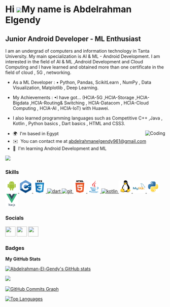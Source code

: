 Hi ![](https://user-images.githubusercontent.com/18350557/176309783-0785949b-9127-417c-8b55-ab5a4333674e.gif)My name is Abdelrahman Elgendy
===========================================================================================================================================

Junior Android Developer - ML Enthusiast
----------------------------------------

I am an undergrad of computers and information technology in Tanta University. My main specialization is AI & ML - Android Development. 
I am interested in the field of AI & ML ,Android Development and Cloud Computing and I have learned and obtained more than one certificate in the field of cloud , 5G , networking. 

- As a ML Developer : • Python, Pandas, ScikitLearn , NumPy , Data Visualization, Matplotlib , Deep Learning.

- My Achievements : •I have got... (HCIA-5G ,HCIA-Storage ,HCIA-Bigdata ,HCIA-Routing& Switching , HCIA-Datacom , HCIA-Cloud Computing , HCIA-AI , HCIA-IoT) with Huawei.

- I also learned programming languages such as Competitive C++ ,Java , Kotlin , Python basics , Dart basics , HTML and CSS3.

<img align="right" alt="Coding"  src="https://media.giphy.com/media/f3iwJFOVOwuy7K6FFw/giphy.gif">

* 🌍  I'm based in Egypt
* ✉️  You can contact me at [abdelrahmanelgendy961@gmail.com](mailto:abdelrahmanelgendy961@gmail.com)
* 🧠  I'm learning Android Development and ML

<a href="https://www.github.com/Abdelrahman-El-Gendy" target="_blank" rel="noreferrer"><img
src="https://img.shields.io/github/followers/Abdelrahman-El-Gendy?logo=github&style=for-the-badge&color=84cc16&labelColor=134e4a" /></a>

### Skills

<p align="left"> <a href="https://developer.android.com" target="_blank" rel="noreferrer"> <img src="https://raw.githubusercontent.com/devicons/devicon/master/icons/android/android-original-wordmark.svg" alt="android" width="40" height="40"/> </a> <a href="https://www.w3schools.com/cpp/" target="_blank" rel="noreferrer"> <img src="https://raw.githubusercontent.com/devicons/devicon/master/icons/cplusplus/cplusplus-original.svg" alt="cplusplus" width="40" height="40"/> </a> <a href="https://www.w3schools.com/css/" target="_blank" rel="noreferrer"> <img src="https://raw.githubusercontent.com/devicons/devicon/master/icons/css3/css3-original-wordmark.svg" alt="css3" width="40" height="40"/> </a> <a href="https://dart.dev" target="_blank" rel="noreferrer"> <img src="https://www.vectorlogo.zone/logos/dartlang/dartlang-icon.svg" alt="dart" width="40" height="40"/> </a> <a href="https://git-scm.com/" target="_blank" rel="noreferrer"> <img src="https://www.vectorlogo.zone/logos/git-scm/git-scm-icon.svg" alt="git" width="40" height="40"/> </a> <a href="https://www.w3.org/html/" target="_blank" rel="noreferrer"> <img src="https://raw.githubusercontent.com/devicons/devicon/master/icons/html5/html5-original-wordmark.svg" alt="html5" width="40" height="40"/> </a> <a href="https://www.java.com" target="_blank" rel="noreferrer"> <img src="https://raw.githubusercontent.com/devicons/devicon/master/icons/java/java-original.svg" alt="java" width="40" height="40"/> </a> <a href="https://kotlinlang.org" target="_blank" rel="noreferrer"> <img src="https://www.vectorlogo.zone/logos/kotlinlang/kotlinlang-icon.svg" alt="kotlin" width="40" height="40"/> </a> <a href="https://www.linux.org/" target="_blank" rel="noreferrer"> <img src="https://raw.githubusercontent.com/devicons/devicon/master/icons/linux/linux-original.svg" alt="linux" width="40" height="40"/> </a> <a href="https://www.mysql.com/" target="_blank" rel="noreferrer"> <img src="https://raw.githubusercontent.com/devicons/devicon/master/icons/mysql/mysql-original-wordmark.svg" alt="mysql" width="40" height="40"/> </a> <a href="https://www.python.org" target="_blank" rel="noreferrer"> <img src="https://raw.githubusercontent.com/devicons/devicon/master/icons/python/python-original.svg" alt="python" width="40" height="40"/> </a> <a href="https://vuejs.org/" target="_blank" rel="noreferrer"> <img src="https://raw.githubusercontent.com/devicons/devicon/master/icons/vuejs/vuejs-original-wordmark.svg" alt="vuejs" width="40" height="40"/> </a> </p>



### Socials

<p align="left"> <a href="https://www.github.com/Abdelrahman-El-Gendy" target="_blank" rel="noreferrer"><img src="https://raw.githubusercontent.com/danielcranney/readme-generator/main/public/icons/socials/github-dark.svg" width="32" height="32" /></a> <a href="https://www.linkedin.com/in/abdulrahmanelgendy/" target="_blank" rel="noreferrer"><img src="https://raw.githubusercontent.com/danielcranney/readme-generator/main/public/icons/socials/linkedin.svg" width="32" height="32" /></a> <a href="http://www.medium.com/Abdelrahmanelgendy" target="_blank" rel="noreferrer"><img src="https://raw.githubusercontent.com/danielcranney/readme-generator/main/public/icons/socials/medium-dark.svg" width="32" height="32" /></a></p>

### Badges

<b>My GitHub Stats</b>

<a href="http://www.github.com/Abdelrahman-El-Gendy"><img src="https://github-readme-stats.vercel.app/api?username=Abdelrahman-El-Gendy&show_icons=true&hide=&count_private=true&title_color=0891b2&text_color=ffffff&icon_color=84cc16&bg_color=134e4a&hide_border=true&show_icons=true" alt="Abdelrahman-El-Gendy's GitHub stats" /></a>

<a href="http://www.github.com/Abdelrahman-El-Gendy"><img src="https://github-readme-streak-stats.herokuapp.com/?user=Abdelrahman-El-Gendy&stroke=ffffff&background=134e4a&ring=0891b2&fire=0891b2&currStreakNum=ffffff&currStreakLabel=0891b2&sideNums=ffffff&sideLabels=ffffff&dates=ffffff&hide_border=true" /></a>

<a href="http://www.github.com/Abdelrahman-El-Gendy"><img src="https://activity-graph.herokuapp.com/graph?username=Abdelrahman-El-Gendy&bg_color=134e4a&color=ffffff&line=84cc16&point=ffffff&area_color=134e4a&area=true&hide_border=true&custom_title=GitHub%20Commits%20Graph" alt="GitHub Commits Graph" /></a>

<a href="https://github.com/Abdelrahman-El-Gendy" align="left"><img src="https://github-readme-stats.vercel.app/api/top-langs/?username=Abdelrahman-El-Gendy&langs_count=10&title_color=0891b2&text_color=ffffff&icon_color=84cc16&bg_color=134e4a&hide_border=true&locale=en&custom_title=Top%20%Languages" alt="Top Languages" /></a>
